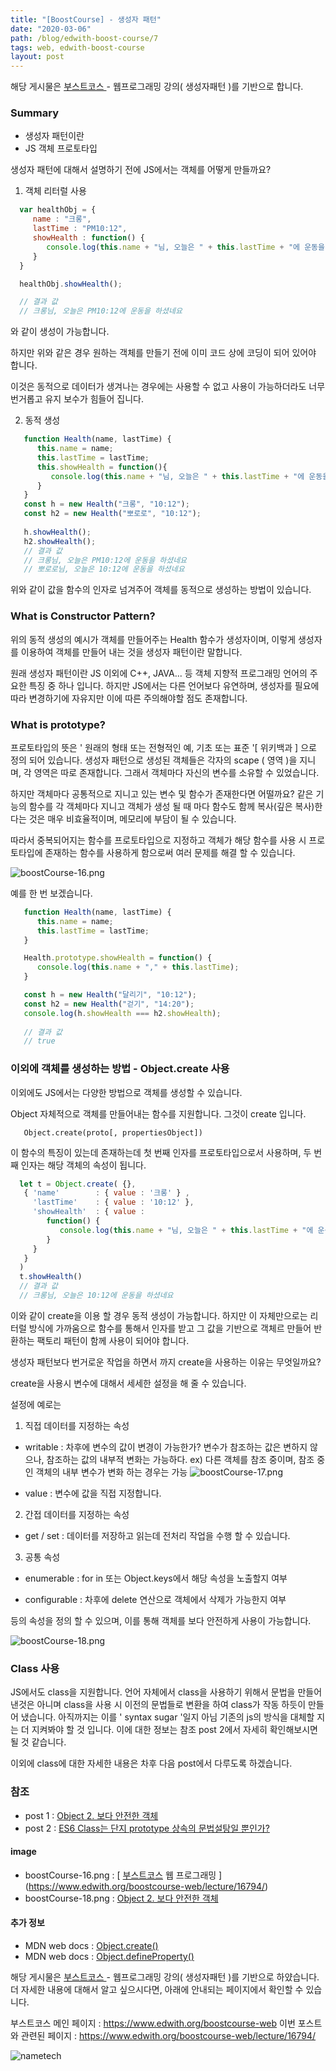 ```yaml
---
title: "[BoostCourse] - 생성자 패턴"
date: "2020-03-06"
path: /blog/edwith-boost-course/7
tags: web, edwith-boost-course
layout: post
---
```


해당 게시물은 [ 부스트코스 ] - 웹프로그래밍 강의( 생성자패턴 )를 기반으로 합니다. 

### Summary
 - 생성자 패턴이란
 - JS 객체 프로토타입

 생성자 패턴에 대해서 설명하기 전에 JS에서는 객체를 어떻게 만들까요?

 1. 객체 리터럴 사용
 ```javascript 
   var healthObj = {
      name : "크롱",
      lastTime : "PM10:12",
      showHealth : function() {
         console.log(this.name + "님, 오늘은 " + this.lastTime + "에 운동을 하셨네요");
      }     
   }

   healthObj.showHealth();

   // 결과 값 
   // 크롱님, 오늘은 PM10:12에 운동을 하셨네요

 ```

와 같이 생성이 가능합니다.

하지만 위와 같은 경우 원하는 객체를 만들기 전에 이미 코드 상에 코딩이 되어 있어야 합니다.

이것은 동적으로 데이터가 생겨나는 경우에는 사용할 수 없고 사용이 가능하더라도 너무 번거롭고 유지 보수가 힘들어 집니다.

2. 동적 생성
```javascript
   function Health(name, lastTime) {
      this.name = name;
      this.lastTime = lastTime;
      this.showHealth = function(){
         console.log(this.name + "님, 오늘은 " + this.lastTime + "에 운동을 하셨네요");
      }
   }
   const h = new Health("크롱", "10:12");
   const h2 = new Health("뽀로로", "10:12");
   
   h.showHealth();
   h2.showHealth();
   // 결과 값
   // 크롱님, 오늘은 PM10:12에 운동을 하셨네요
   // 뽀로로님, 오늘은 10:12에 운동을 하셨네요
 ```
위와 같이 값을 함수의 인자로 넘겨주어 객체를 동적으로 생성하는 방법이 있습니다.

### What is Constructor Pattern?
 위의 동적 생성의 예시가 객체를 만들어주는 Health 함수가 생성자이며, 이렇게 생성자를 이용하여 객체를 만들어 내는 것을
 생성자 패턴이란 말합니다.

 원래 생성자 패턴이란 JS 이외에 C++, JAVA... 등 객체 지향적 프로그래밍 언어의 주요한 특징 중 하나 입니다.
 하지만 JS에서는 다른 언어보다 유연하며, 생성자를 필요에 따라 변경하기에 자유지만 이에 따른 주의해야할 점도 존재합니다.

### What is prototype?
 프로토타입의 뜻은 ' 원래의 형태 또는 전형적인 예, 기초 또는 표준 '[ 위키백과 ] 으로 정의 되어 있습니다.
 생성자 패턴으로 생성된 객체들은 각자의 scape ( 영역 )을 지니며, 각 영역은 따로 존재합니다.
 그래서 객체마다 자신의 변수를 소유할 수 있었습니다.

 하지만 객체마다 공통적으로 지니고 있는 변수 및 함수가 존재한다면 어떨까요? 
 같은 기능의 함수를 각 객체마다 지니고 객체가 생성 될 때 마다
 함수도 함께 복사(깊은 복사)한다는 것은 매우 비효율적이며, 메모리에 부담이 될 수 있습니다.

 따라서 중복되어지는 함수를 프로토타입으로 지정하고 객체가 해당 함수를 사용 시 프로토타입에 존재하는 함수를 사용하게 함으로써 
 여러 문제를 해결 할 수 있습니다.

 ![boostCourse-16.png](./boostCourse-16.png)

 예를 한 번 보겠습니다.

```javascript
   function Health(name, lastTime) {
      this.name = name;
      this.lastTime = lastTime;
   }

   Health.prototype.showHealth = function() {
      console.log(this.name + "," + this.lastTime);
   }

   const h = new Health("달리기", "10:12");
   const h2 = new Health("걷기", "14:20");
   console.log(h.showHealth === h2.showHealth); 
    
   // 결과 값
   // true
```

### 이외에 객체를 생성하는 방법 - Object.create 사용
 이외에도 JS에서는 다양한 방법으로 객체를 생성할 수 있습니다.

 Object 자체적으로 객체를 만들어내는 함수를 지원합니다. 그것이 create 입니다.

```
   Object.create(proto[, propertiesObject])
```

 이 함수의 특징이 있는데 존재하는데 첫 번째 인자를 프로토타입으로서 사용하며, 두 번째 인자는 해당 객체의 속성이 됩니다.

 ```javascript
   let t = Object.create( {}, 
    { 'name'        : { value : '크롱' } ,
      'lastTime'    : { value : '10:12' },
      'showHealth'  : { value : 
         function() {
            console.log(this.name + "님, 오늘은 " + this.lastTime + "에 운동을 하셨네요");
         }
      }
    } 
   )
   t.showHealth()
   // 결과 값
   // 크롱님, 오늘은 10:12에 운동을 하셨네요
```
 이와 같이 create을 이용 할 경우 동적 생성이 가능합니다. 하지만 이 자체만으로는 리터럴 방식에 가까움으로 함수를 통해서 
 인자를 받고 그 값을 기반으로 객체르 만들어 반환하는 팩토리 패턴이 함께 사용이 되어야 합니다.

 생성자 패턴보다 번거로운 작업을 하면서 까지 create을 사용하는 이유는 무엇일까요?

 create을 사용시 변수에 대해서 세세한 설정을 해 줄 수 있습니다. 

 설정에 예로는 
 1. 직접 데이터를 지정하는 속성 
  - writable   :  차후에 변수의 값이 변경이 가능한가?
   변수가 참조하는 값은 변하지 않으나, 참조하는 값의 내부적 변화는 가능하다.
   ex) 다른 객체를 참조 중이며, 참조 중인 객체의 내부 변수가 변화 하는 경우는 가능
    ![boostCourse-17.png](./boostCourse-17.png)

 - value : 변수에 값을 직접 지정합니다.

 2. 간접 데이터를 지정하는 속성
  - get / set : 데이터를 저장하고 읽는데 전처리 작업을 수행 할 수 있습니다.

3. 공통 속성
 - enumerable  : for in 또는 Object.keys에서 해당 속성을 노출할지 여부

 - configurable : 차후에 delete 연산으로 객체에서 삭제가 가능한지 여부

 등의 속성을 정의 할 수 있으며, 이를 통해 객체를 보다 안전하게 사용이 가능합니다.

 ![boostCourse-18.png](./boostCourse-18.png)
 

### Class 사용
 JS에서도 class을 지원합니다. 언어 자체에서 class을 사용하기 위해서 문법을 만들어낸것은 아니며
 class을 사용 시 이전의 문법들로 변환을 하여 class가 작동 하듯이 만들어 냈습니다.
 아직까지는 이를 ' syntax sugar '일지 아님 기존의 js의 방식을 대체할 지는 더 지켜봐야 할 것 입니다.
 이에 대한 정보는 참조 post 2에서 자세히 확인해보시면 될 것 같습니다.
 
이외에 class에 대한 자세한 내용은 차후 다음 post에서 다루도록 하겠습니다.

### 참조
 - post 1 : [Object 2. 보다 안전한 객체](https://www.bsidesoft.com/?p=1878) 
 - post 2 : [ES6 Class는 단지 prototype 상속의 문법설탕일 뿐인가?](https://gomugom.github.io/is-class-only-a-syntactic-sugar/)
#### image
 - boostCourse-16.png : [ [부스트코스] 웹 프로그래밍 ](https://www.edwith.org/boostcourse-web/lecture/16794/)
 - boostCourse-18.png : [Object 2. 보다 안전한 객체](https://www.bsidesoft.com/?p=1878)

#### 추가 정보
 - MDN web docs : [Object.create()](https://developer.mozilla.org/ko/docs/Web/JavaScript/Reference/Global_Objects/Object/create)
 - MDN web docs : [Object.defineProperty()](https://developer.mozilla.org/ko/docs/Web/JavaScript/Reference/Global_Objects/Object/defineProperty)

해당 게시물은 [ 부스트코스 ] - 웹프로그래밍 강의( 생성자패턴 )를 기반으로 하얐습니다. 
더 자세한 내용에 대해서 알고 싶으시다면, 아래에 안내되는 페이지에서 확인할 수 있습니다.

부스트코스 메인 페이지 :  https://www.edwith.org/boostcourse-web
이번 포스트와 관련된 페이지 : https://www.edwith.org/boostcourse-web/lecture/16794/

![nametech](./edwith-nametech.jpg)

[부스트코스]:(https://www.edwith.org/boostcourse-web) "부스트 코스 메인 페이지"
[강의]:(https://www.edwith.org/boostcourse-web/lecture/16700/) "정리한 페이지"


